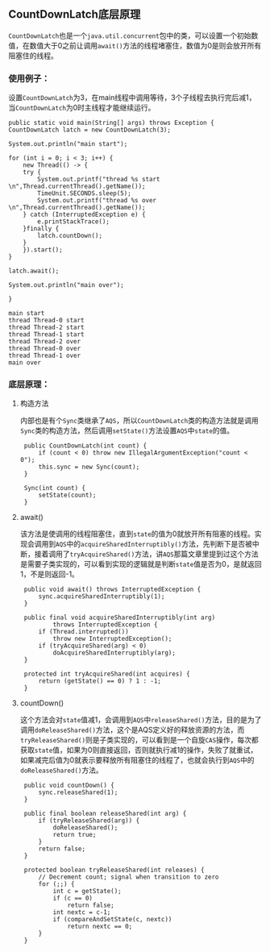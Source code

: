 ## CountDownLatch底层原理

```CountDownLatch```也是一个```java.util.concurrent```包中的类，可以设置一个初始数值，在数值大于0之前让调用```await()```方法的线程堵塞住，数值为0是则会放开所有阻塞住的线程。

### 使用例子：

设置```CountDownLatch```为3，在main线程中调用等待，3个子线程去执行完后减1，当```CountDownLatch```为0时主线程才能继续运行。

```
public static void main(String[] args) throws Exception {
CountDownLatch latch = new CountDownLatch(3);

System.out.println("main start");

for (int i = 0; i < 3; i++) {
    new Thread(() -> {
	try {
	    System.out.printf("thread %s start \n",Thread.currentThread().getName());
	    TimeUnit.SECONDS.sleep(5);
	    System.out.printf("thread %s over \n",Thread.currentThread().getName());
	} catch (InterruptedException e) {
	    e.printStackTrace();
	}finally {
	    latch.countDown();
	}
    }).start();
}

latch.await();

System.out.println("main over");

}
```
```
main start
thread Thread-0 start 
thread Thread-2 start 
thread Thread-1 start 
thread Thread-2 over 
thread Thread-0 over 
thread Thread-1 over 
main over
```

### 底层原理：
1. 构造方法
   
   内部也是有个```Sync```类继承了```AQS```，所以```CountDownLatch```类的构造方法就是调用```Sync```类的构造方法，然后调用```setState()```方法设置```AQS```中```state```的值。

   ```
    public CountDownLatch(int count) {
        if (count < 0) throw new IllegalArgumentException("count < 0");
        this.sync = new Sync(count);
    }

    Sync(int count) {
        setState(count);
    }    
   ```

2. await()

   该方法是使调用的线程阻塞住，直到```state```的值为0就放开所有阻塞的线程。实现会调用到```AQS```中的```acquireSharedInterruptibly()```方法，先判断下是否被中断，接着调用了```tryAcquireShared()```方法，讲```AQS```那篇文章里提到过这个方法是需要子类实现的，可以看到实现的逻辑就是判断```state```值是否为0，是就返回1，不是则返回-1。

   ```
    public void await() throws InterruptedException {
        sync.acquireSharedInterruptibly(1);
    }

    public final void acquireSharedInterruptibly(int arg)
            throws InterruptedException {
        if (Thread.interrupted())
            throw new InterruptedException();
        if (tryAcquireShared(arg) < 0)
            doAcquireSharedInterruptibly(arg);
    }

    protected int tryAcquireShared(int acquires) {
        return (getState() == 0) ? 1 : -1;
    }
   ```

3. countDown()

   这个方法会对```state```值减1，会调用到```AQS```中```releaseShared()```方法，目的是为了调用```doReleaseShared()```方法，这个是AQS定义好的释放资源的方法，而```tryReleaseShared()```则是子类实现的，可以看到是一个自旋```CAS```操作，每次都获取```state```值，如果为0则直接返回，否则就执行减1的操作，失败了就重试，如果减完后值为0就表示要释放所有阻塞住的线程了，也就会执行到```AQS```中的```doReleaseShared()```方法。
   

   ```
    public void countDown() {
        sync.releaseShared(1);
    }

    public final boolean releaseShared(int arg) {
        if (tryReleaseShared(arg)) {
            doReleaseShared();
            return true;
        }
        return false;
    }

    protected boolean tryReleaseShared(int releases) {
        // Decrement count; signal when transition to zero
        for (;;) {
            int c = getState();
            if (c == 0)
                return false;
            int nextc = c-1;
            if (compareAndSetState(c, nextc))
                return nextc == 0;
        }
    }
   ```
